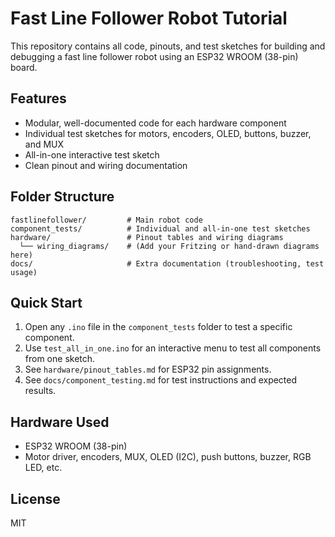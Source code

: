# Fast Line Follower Robot Tutorial

This repository contains all code, pinouts, and test sketches for building and debugging a fast line follower robot using an ESP32 WROOM (38-pin) board.

## Features
- Modular, well-documented code for each hardware component
- Individual test sketches for motors, encoders, OLED, buttons, buzzer, and MUX
- All-in-one interactive test sketch
- Clean pinout and wiring documentation

## Folder Structure
```
fastlinefollower/         # Main robot code
component_tests/          # Individual and all-in-one test sketches
hardware/                 # Pinout tables and wiring diagrams
  └── wiring_diagrams/    # (Add your Fritzing or hand-drawn diagrams here)
docs/                     # Extra documentation (troubleshooting, test usage)
```

## Quick Start
1. Open any `.ino` file in the `component_tests` folder to test a specific component.
2. Use `test_all_in_one.ino` for an interactive menu to test all components from one sketch.
3. See `hardware/pinout_tables.md` for ESP32 pin assignments.
4. See `docs/component_testing.md` for test instructions and expected results.

## Hardware Used
- ESP32 WROOM (38-pin)
- Motor driver, encoders, MUX, OLED (I2C), push buttons, buzzer, RGB LED, etc.

## License
MIT
